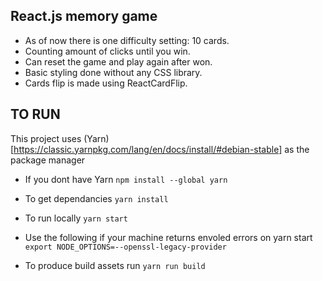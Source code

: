 ## React.js memory game

- As of now there is one difficulty setting: 10 cards.
- Counting amount of clicks until you win.
- Can reset the game and play again after won.
- Basic styling done without any CSS library.
- Cards flip is made using ReactCardFlip.

## TO RUN

This project uses (Yarn)[https://classic.yarnpkg.com/lang/en/docs/install/#debian-stable] as the package manager

- If you dont have Yarn
  `npm install --global yarn`

- To get dependancies
  `yarn install`

- To run locally
  `yarn start`

- Use the following if your machine returns envoled errors on yarn start
  `export NODE_OPTIONS=--openssl-legacy-provider`

- To produce build assets run
  `yarn run build`
